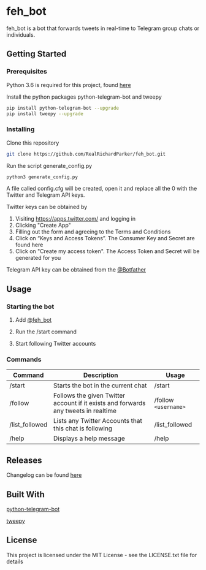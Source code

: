 # feh_bot
feh_bot is a bot that forwards tweets in real-time to Telegram group chats or individuals. 

## Getting Started

### Prerequisites

Python 3.6 is required for this project, found [here](https://www.python.org/downloads/release/python-366/)

Install the python packages python-telegram-bot and tweepy

```bash
pip install python-telegram-bot --upgrade
pip install tweepy --upgrade
```

### Installing

Clone this repository

```bash
git clone https://github.com/RealRichardParker/feh_bot.git
```

Run the script generate_config.py

```bash
python3 generate_config.py
```

A file called config.cfg will be created, open it and replace all the 0 with the Twitter and Telegram API keys.

Twitter keys can be obtained by

1. Visiting https://apps.twitter.com/ and logging in
2. Clicking "Create App"
3. Filling out the form and agreeing to the Terms and Conditions
4. Click on “Keys and Access Tokens”. The Consumer Key and Secret are found here
5. Click on "Create my access token". The Access Token and Secret will be generated for you

Telegram API key can be obtained from the [@Botfather](https://t.me/BotFather)

## Usage

### Starting the bot

1. Add [@feh_bot](https://t.me/feh_news_bot)

2. Run the /start command

3. Start following Twitter accounts

### Commands

| Command        | Description           | Usage  |
| --- |---| ---|
| /start      | Starts the bot in the current chat | /start |
| /follow      | Follows the given Twitter account if it exists and forwards any tweets in realtime      |   /follow `<username>` |
| /list_followed | Lists any Twitter Accounts that this chat is following      |    /list_followed |
|/help | Displays a help message | /help

## Releases

Changelog can be found [here](CHANGELOG.md)

## Built With

[python-telegram-bot](https://github.com/python-telegram-bot/python-telegram-bot)

[tweepy](http://www.tweepy.org/)

## License

This project is licensed under the MIT License - see the LICENSE.txt file for details